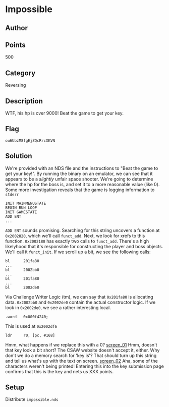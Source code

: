 # Impossible
## Author

## Points
500
## Category
Reversing
## Description
WTF, his hp is over 9000! Beat the game to get your key. 
## Flag
`ou6UbzM8fgEjZQcRrcXKVN`
## Solution
We're provided with an NDS file and the instructions to "Beat the game to get your key!". By running the binary on an emulator, we can see that it appears to be a *slightly* unfair space shooter. We're going to determine where the hp for the boss is, and set it to a more reasonable value (like 0).
Some more investigation reveals that the game is logging information to `stderr`
```
INIT MAINMENUSTATE
BEGIN RUN LOOP
INIT GAMESTATE
ADD ENT
...
```
`ADD ENT` sounds promising. Searching for this string uncovers a function at `0x2002820`, which we'll call `funct_add`. Next, we look for xrefs to this function. `0x2002188` has exactly two calls to `funct_add`. There's a high likelyhood that it's responsible for constructing the player and boss objects. We'll call it `funct_init`.
If we scroll up a bit, we see the following calls:
```
bl      201fa80
...
bl      2002bb0
...
bl      201fa80
...
bl      2002de0
```
Via Challenge Writer Logic (tm), we can say that `0x201fa80` is allocating data. `0x2002bb0` and `0x2002de0` contain the actual constructor logic.
If we look in `0x2002de0`, we see a rather interesting local.
```
.word   0x000f4240;
```
This is used at `0x2002df6`
```
ldr     r0, [pc, #168]
```
Hmm, what happens if we replace this with a 0?
[screen_01](screen_01.png)
Hmm, doesn't that key look a bit short? The CSAW website doesn't accept it, either. Why don't we do a memory search for 'key is'? That should turn up this string and tell us what's up with the text on screen.
[screen_02](screen_02.png)
Aha, some of the characters weren't being printed! Entering this into the key submission page confirms that this is the key and nets us XXX points.
## Setup
Distribute `impossible.nds`